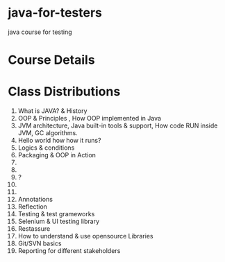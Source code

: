 # java-for-testers

java course for testing

# Course Details

# Class Distributions
1. What is JAVA? & History 
2. OOP & Principles , How OOP implemented in Java
3. JVM architecture, Java built-in tools & support,  How code RUN inside JVM, GC algorithms. 
4. Hello world how how it runs?
5. Logics & conditions
6. Packaging & OOP in Action
7. 
8. 
9. ? 
10. 
11. 
12. Annotations 
13. Reflection
14. Testing & test grameworks
16. Selenium & UI testing library 
17. Restassure 
18. How to understand & use opensource Libraries 
19. Git/SVN basics
20. Reporting for different stakeholders

